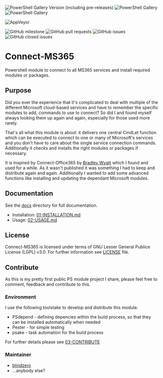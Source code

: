 ![PowerShell Gallery Version (including pre-releases)](https://img.shields.io/powershellgallery/v/Connect-MS365?include_prereleases)
![PowerShell Gallery](https://img.shields.io/powershellgallery/p/Connect-MS365)
![PowerShell Gallery](https://img.shields.io/powershellgallery/dt/Connect-MS365)

![AppVeyor](https://img.shields.io/appveyor/build/blindzero/Connect-MS365)

![GitHub milestone](https://img.shields.io/github/milestones/progress/blindzero/Connect-MS365/5)
![GitHub pull requests](https://img.shields.io/github/issues-pr-raw/blindzero/Connect-MS365)
![GitHub issues](https://img.shields.io/github/issues-raw/blindzero/Connect-MS365)
![GitHub closed issues](https://img.shields.io/github/issues-closed-raw/blindzero/Connect-MS365)

# Connect-MS365
Powershell module to connect to all MS365 services and install required modules or packages.

## Purpose

Did you ever the experience that it's complicated to deal with multiple of the different Microsoft cloud-based services and have to remember the specific modules to add, commands to use to connect?
So did I and found myself always looking them up again and again, especially for those used more rarely.

That's all what this module is about: it delivers one central CmdLet function which can be executed to connect to one or many of Microsoft's services and you don't have to care about the single service connection commands.
Additionally it checks and installs the right modules or packages if necessary.

It is inspired by Connect-Office365 by [Bradley Wyatt](https://github.com/bwya77) which I found and used for a while.
As it wasn't published it was something I had to keep and distribute again and again.
Additionally I wanted to add some advanced functions like installing and updating the dependant Microsoft modules.

## Documentation

See the [docs](/docs) directory for full documentation.

* Installation: [01-INSTALLATION.md](/docs/01-INSTALLATION.md)
* Usage: [02-USAGE.md](/docs/02-USAGE.md)

## License

Connect-MS365 is licensed under terms of GNU Lesser General Publice License (LGPL) v3.0.
For further information see [LICENSE](/LICENSE) file.

## Contribute

As this is my pretty first public PS module project I share, please feel free to comment, feedback and contribute to this.

### Environment

I use the following toolstake to develop and distribute this module:

* PSdepend - defining depencies within the build process, so that they can be installed automatically when needed
* Pester - for simple testing
* psake - task automation for the build process

For further details please see [03-CONTRIBUTE](/docs/03-CONTRIBUTE.md)

### Maintainer
* [blindzero](https://github.com/blindzero)
* ...anybody else?

<!-- TOC URLs -->
[Purpuse]: #purpose
[Documentation]: #documentation
[License]: #license
[Contribute]: #contribute
